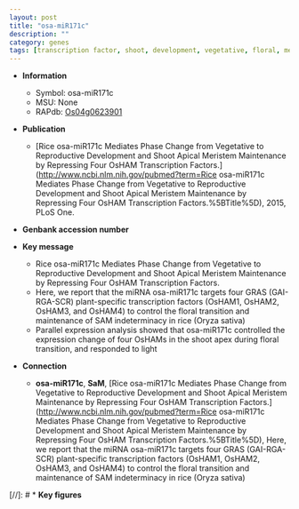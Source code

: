 ```yaml
---
layout: post
title: "osa-miR171c"
description: ""
category: genes
tags: [transcription factor, shoot, development, vegetative, floral, meristem, reproductive, reproductive development, shoot apical meristem]
---
```


* **Information**  
    + Symbol: osa-miR171c  
    + MSU: None  
    + RAPdb: [Os04g0623901](http://rapdb.dna.affrc.go.jp/viewer/gbrowse_details/irgsp1?name=Os04g0623901)  

* **Publication**  
    + [Rice osa-miR171c Mediates Phase Change from Vegetative to Reproductive Development and Shoot Apical Meristem Maintenance by Repressing Four OsHAM Transcription Factors.](http://www.ncbi.nlm.nih.gov/pubmed?term=Rice osa-miR171c Mediates Phase Change from Vegetative to Reproductive Development and Shoot Apical Meristem Maintenance by Repressing Four OsHAM Transcription Factors.%5BTitle%5D), 2015, PLoS One.

* **Genbank accession number**  

* **Key message**  
    + Rice osa-miR171c Mediates Phase Change from Vegetative to Reproductive Development and Shoot Apical Meristem Maintenance by Repressing Four OsHAM Transcription Factors.
    + Here, we report that the miRNA osa-miR171c targets four GRAS (GAI-RGA-SCR) plant-specific transcription factors (OsHAM1, OsHAM2, OsHAM3, and OsHAM4) to control the floral transition and maintenance of SAM indeterminacy in rice (Oryza sativa)
    + Parallel expression analysis showed that osa-miR171c controlled the expression change of four OsHAMs in the shoot apex during floral transition, and responded to light

* **Connection**  
    + __osa-miR171c__, __SaM__, [Rice osa-miR171c Mediates Phase Change from Vegetative to Reproductive Development and Shoot Apical Meristem Maintenance by Repressing Four OsHAM Transcription Factors.](http://www.ncbi.nlm.nih.gov/pubmed?term=Rice osa-miR171c Mediates Phase Change from Vegetative to Reproductive Development and Shoot Apical Meristem Maintenance by Repressing Four OsHAM Transcription Factors.%5BTitle%5D),  Here, we report that the miRNA osa-miR171c targets four GRAS (GAI-RGA-SCR) plant-specific transcription factors (OsHAM1, OsHAM2, OsHAM3, and OsHAM4) to control the floral transition and maintenance of SAM indeterminacy in rice (Oryza sativa)

[//]: # * **Key figures**  


